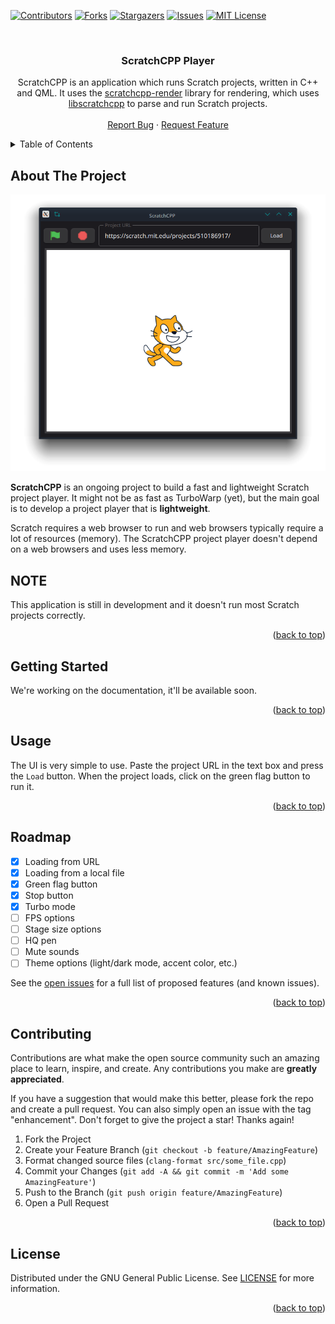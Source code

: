 <!-- Improved compatibility of back to top link: See: https://github.com/othneildrew/Best-README-Template/pull/73 -->
<a name="readme-top"></a>

<!-- PROJECT SHIELDS -->
<!--
*** I'm using markdown "reference style" links for readability.
*** Reference links are enclosed in brackets [ ] instead of parentheses ( ).
*** See the bottom of this document for the declaration of the reference variables
*** for contributors-url, forks-url, etc. This is an optional, concise syntax you may use.
*** https://www.markdownguide.org/basic-syntax/#reference-style-links
-->
[![Contributors][contributors-shield]][contributors-url]
[![Forks][forks-shield]][forks-url]
[![Stargazers][stars-shield]][stars-url]
[![Issues][issues-shield]][issues-url]
[![MIT License][license-shield]][license-url]



<!-- PROJECT LOGO -->
<br />
<div align="center">
  <!-- TODO: Add logo: <a href="https://github.com/scratchcpp/scratchcpp-player">
    <img src="images/logo.png" alt="Logo" width="80" height="80">
  </a> -->

<h3 align="center">ScratchCPP Player</h3>

  <p align="center">
    ScratchCPP is an application which runs Scratch projects, written in C++ and QML.
    It uses the <a href="https://github.com/scratchcpp/scratchcpp-render">scratchcpp-render</a> library for rendering,
    which uses <a href="https://github.com/scratchcpp/libscratchcpp">libscratchcpp</a> to parse and run Scratch projects.
    <br />
    <!-- TODO: Add link to documentation: <a href="https://github.com/scratchcpp/scratchcpp-player"><strong>Explore the docs »</strong></a>
    <br /> -->
    <br />
    <a href="https://github.com/scratchcpp/scratchcpp-player/issues">Report Bug</a>
    ·
    <a href="https://github.com/scratchcpp/scratchcpp-player/issues">Request Feature</a>
  </p>
</div>



<!-- TABLE OF CONTENTS -->
<details>
  <summary>Table of Contents</summary>
  <ol>
    <li>
      <a href="#about-the-project">About The Project</a>
    </li>
    <li>
      <a href="#getting-started">Getting Started</a>
    </li>
    <li><a href="#usage">Usage</a></li>
    <li><a href="#roadmap">Roadmap</a></li>
    <li><a href="#contributing">Contributing</a></li>
    <li><a href="#license">License</a></li>
  </ol>
</details>



<!-- ABOUT THE PROJECT -->
## About The Project

[![ScratchCPP screenshot][product-screenshot]](https://github.com/scratchcpp/scratchcpp-player)

**ScratchCPP** is an ongoing project to build a fast and lightweight Scratch project player.
It might not be as fast as TurboWarp (yet), but the main goal is to develop a project player
that is **lightweight**.

Scratch requires a web browser to run and web browsers typically require a lot of resources (memory).
The ScratchCPP project player doesn't depend on a web browsers and uses less memory.

## NOTE
This application is still in development and it doesn't run most Scratch projects correctly.

<p align="right">(<a href="#readme-top">back to top</a>)</p>



<!-- GETTING STARTED -->
## Getting Started

We're working on the documentation, it'll be available soon.
<!-- TODO: Add link to documentation -->

<p align="right">(<a href="#readme-top">back to top</a>)</p>



<!-- USAGE EXAMPLES -->
## Usage
The UI is very simple to use. Paste the project URL in the text box and press the `Load` button.
When the project loads, click on the green flag button to run it.

<p align="right">(<a href="#readme-top">back to top</a>)</p>



<!-- ROADMAP -->
## Roadmap

- [x] Loading from URL
- [x] Loading from a local file
- [x] Green flag button
- [x] Stop button
- [x] Turbo mode
- [ ] FPS options
- [ ] Stage size options
- [ ] HQ pen
- [ ] Mute sounds
- [ ] Theme options (light/dark mode, accent color, etc.)

See the [open issues](https://github.com/scratchcpp/scratchcpp-player/issues) for a full list of proposed features (and known issues).

<p align="right">(<a href="#readme-top">back to top</a>)</p>



<!-- CONTRIBUTING -->
## Contributing

Contributions are what make the open source community such an amazing place to learn, inspire, and create. Any contributions you make are **greatly appreciated**.

If you have a suggestion that would make this better, please fork the repo and create a pull request. You can also simply open an issue with the tag "enhancement".
Don't forget to give the project a star! Thanks again!

1. Fork the Project
2. Create your Feature Branch (`git checkout -b feature/AmazingFeature`)
3. Format changed source files (`clang-format src/some_file.cpp`)
4. Commit your Changes (`git add -A && git commit -m 'Add some AmazingFeature'`)
5. Push to the Branch (`git push origin feature/AmazingFeature`)
6. Open a Pull Request

<p align="right">(<a href="#readme-top">back to top</a>)</p>



<!-- LICENSE -->
## License

Distributed under the GNU General Public License. See [LICENSE](LICENSE) for more information.

<p align="right">(<a href="#readme-top">back to top</a>)</p>



<!-- MARKDOWN LINKS & IMAGES -->
<!-- https://www.markdownguide.org/basic-syntax/#reference-style-links -->
[contributors-shield]: https://img.shields.io/github/contributors/scratchcpp/scratchcpp-player.svg?style=for-the-badge
[contributors-url]: https://github.com/scratchcpp/scratchcpp-player/graphs/contributors
[forks-shield]: https://img.shields.io/github/forks/scratchcpp/scratchcpp-player.svg?style=for-the-badge
[forks-url]: https://github.com/scratchcpp/scratchcpp-player/network/members
[stars-shield]: https://img.shields.io/github/stars/scratchcpp/scratchcpp-player.svg?style=for-the-badge
[stars-url]: https://github.com/scratchcpp/scratchcpp-player/stargazers
[issues-shield]: https://img.shields.io/github/issues/scratchcpp/scratchcpp-player.svg?style=for-the-badge
[issues-url]: https://github.com/scratchcpp/scratchcpp-player/issues
[license-shield]: https://img.shields.io/github/license/scratchcpp/scratchcpp-player.svg?style=for-the-badge
[license-url]: https://github.com/scratchcpp/scratchcpp-player/blob/master/LICENSE
[product-screenshot]: res/screenshot.png
